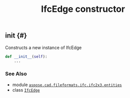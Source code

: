 ﻿---
title: IfcEdge constructor
second_title: Aspose.CAD for Python via .NET API References
description: 
type: docs
weight: 10
url: /python-net/aspose.cad.fileformats.ifc.ifc2x3.entities/ifcedge/__init__/
is_root: false
---

## __init__ {#}

Constructs a new instance of IfcEdge



```python
def __init__(self):
    ...
```





### See Also
* module [`aspose.cad.fileformats.ifc.ifc2x3.entities`](../../)
* class [`IfcEdge`](/cad/python-net/aspose.cad.fileformats.ifc.ifc2x3.entities/ifcedge)
